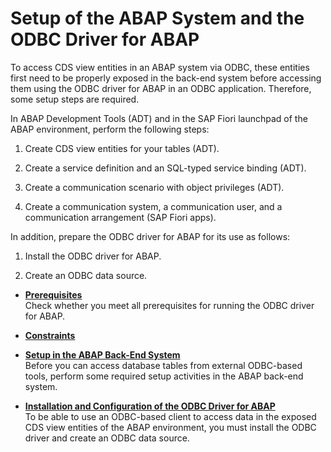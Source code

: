 <!-- loiocd31e8e9a85a4288aecf7e44dd7d5298 -->

# Setup of the ABAP System and the ODBC Driver for ABAP

To access CDS view entities in an ABAP system via ODBC, these entities first need to be properly exposed in the back-end system before accessing them using the ODBC driver for ABAP in an ODBC application. Therefore, some setup steps are required.

In ABAP Development Tools \(ADT\) and in the SAP Fiori launchpad of the ABAP environment, perform the following steps:

1.  Create CDS view entities for your tables \(ADT\).

2.  Create a service definition and an SQL-typed service binding \(ADT\).

3.  Create a communication scenario with object privileges \(ADT\).

4.  Create a communication system, a communication user, and a communication arrangement \(SAP Fiori apps\).


In addition, prepare the ODBC driver for ABAP for its use as follows:

1.  Install the ODBC driver for ABAP.

2.  Create an ODBC data source.


-   **[Prerequisites](Prerequisites_d71ed17.md "Check whether you meet all prerequisites for running the ODBC driver for ABAP.")**  
Check whether you meet all prerequisites for running the ODBC driver for ABAP.
-   **[Constraints](Constraints_e5e0073.md "")**  

-   **[Setup in the ABAP Back-End System](Setup_in_the_ABAP_Back-End_System_76eeb8d.md "Before you can access database tables from external ODBC-based tools, perform some required setup activities in the ABAP back-end
		system.")**  
Before you can access database tables from external ODBC-based tools, perform some required setup activities in the ABAP back-end system.
-   **[Installation and Configuration of the ODBC Driver for ABAP](Installation_and_Configuration_of_the_ODBC_Driver_for_ABAP_de86ce7.md "To be able to use an ODBC-based client to access data in the exposed CDS view entities of the ABAP environment, you must install the ODBC
		driver and create an ODBC data source.")**  
To be able to use an ODBC-based client to access data in the exposed CDS view entities of the ABAP environment, you must install the ODBC driver and create an ODBC data source.

